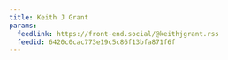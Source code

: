 ```yaml
---
title: Keith J Grant
params:
  feedlink: https://front-end.social/@keithjgrant.rss
  feedid: 6420c0cac773e19c5c86f13bfa871f6f
---
```

